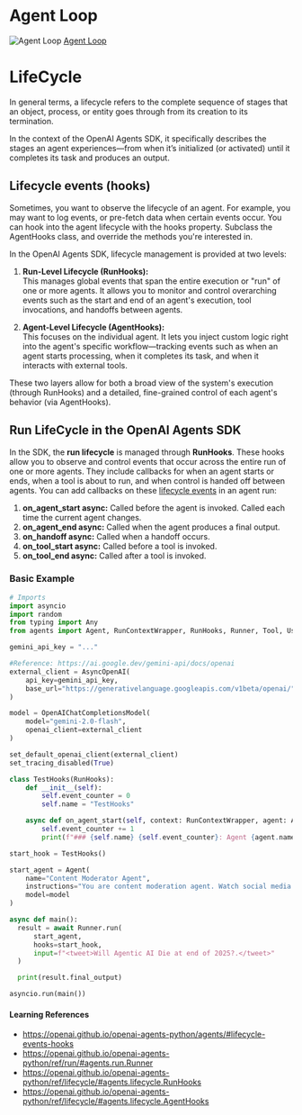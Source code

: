 # Agent Loop
![Agent Loop](Agent_loop.png)
[Agent Loop](Agent_loop.pdf)


# LifeCycle

In general terms, a lifecycle refers to the complete sequence of stages that an object, process, or entity goes through from its creation to its termination. 

In the context of the OpenAI Agents SDK, it specifically describes the stages an agent experiences—from when it’s initialized (or activated) until it completes its task and produces an output. 

## Lifecycle events (hooks)
Sometimes, you want to observe the lifecycle of an agent. For example, you may want to log events, or pre-fetch data when certain events occur. You can hook into the agent lifecycle with the hooks property. Subclass the AgentHooks class, and override the methods you're interested in.

In the OpenAI Agents SDK, lifecycle management is provided at two levels:

1. **Run-Level Lifecycle (RunHooks):**  
   This manages global events that span the entire execution or "run" of one or more agents. It allows you to monitor and control overarching events such as the start and end of an agent's execution, tool invocations, and handoffs between agents.

2. **Agent-Level Lifecycle (AgentHooks):**  
   This focuses on the individual agent. It lets you inject custom logic right into the agent's specific workflow—tracking events such as when an agent starts processing, when it completes its task, and when it interacts with external tools.

These two layers allow for both a broad view of the system's execution (through RunHooks) and a detailed, fine-grained control of each agent's behavior (via AgentHooks). 


## Run LifeCycle in the OpenAI Agents SDK

In the SDK, the **run lifecycle** is managed through **RunHooks**. These hooks allow you to observe and control events that occur across the entire run of one or more agents. They include callbacks for when an agent starts or ends, when a tool is about to run, and when control is handed off between agents. You can add callbacks on these [lifecycle events](https://openai.github.io/openai-agents-python/ref/lifecycle/#agents.lifecycle.RunHooks) in an agent run:

1. **on_agent_start async:** Called before the agent is invoked. Called each time the current agent changes.
2. **on_agent_end async:** Called when the agent produces a final output.
3. **on_handoff async:** Called when a handoff occurs.
4. **on_tool_start async:** Called before a tool is invoked.
5. **on_tool_end async:** Called after a tool is invoked.

### Basic Example

```python
# Imports
import asyncio
import random
from typing import Any
from agents import Agent, RunContextWrapper, RunHooks, Runner, Tool, Usage, AsyncOpenAI OpenAIChatCompletionsModel, set_default_openai_client, set_tracing_disabled

gemini_api_key = "..."

#Reference: https://ai.google.dev/gemini-api/docs/openai
external_client = AsyncOpenAI(
    api_key=gemini_api_key,
    base_url="https://generativelanguage.googleapis.com/v1beta/openai/",
)

model = OpenAIChatCompletionsModel(
    model="gemini-2.0-flash",
    openai_client=external_client
)

set_default_openai_client(external_client)
set_tracing_disabled(True)

class TestHooks(RunHooks):
    def __init__(self):
        self.event_counter = 0
        self.name = "TestHooks"

    async def on_agent_start(self, context: RunContextWrapper, agent: Agent) -> None:
        self.event_counter += 1
        print(f"### {self.name} {self.event_counter}: Agent {agent.name} started. Usage: {context.usage}")

start_hook = TestHooks()

start_agent = Agent(
    name="Content Moderator Agent",
    instructions="You are content moderation agent. Watch social media content received and flag queries that need help or answer. We will answer anything about AI?",
    model=model
)

async def main():
  result = await Runner.run(
      start_agent,
      hooks=start_hook,
      input=f"<tweet>Will Agentic AI Die at end of 2025?.</tweet>"
  )

  print(result.final_output)

asyncio.run(main())
```

#### Learning References
- https://openai.github.io/openai-agents-python/agents/#lifecycle-events-hooks
- https://openai.github.io/openai-agents-python/ref/run/#agents.run.Runner
- https://openai.github.io/openai-agents-python/ref/lifecycle/#agents.lifecycle.RunHooks
- https://openai.github.io/openai-agents-python/ref/lifecycle/#agents.lifecycle.AgentHooks
